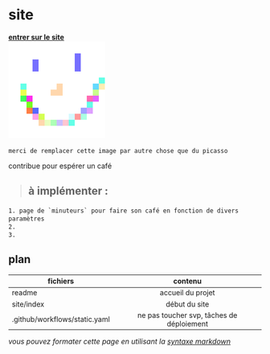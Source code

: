 # site  

**[entrer sur le site](site/index.html)**  
![image très intéressante et bien dessinée](/site/ressources/favicon/android-icon-192x192.png "titre")  
```
merci de remplacer cette image par autre chose que du picasso
```
contribue pour espérer un café  

> ## à implémenter : 
	1. page de `minuteurs` pour faire son café en fonction de divers paramètres  
	2.  
	3. 
>

## plan  

| fichiers  | contenu |
| ------------- |:-------------:|
| readme     | accueil du projet     |
| site/index      | début du site     |
| .github/workflows/static.yaml      | ne pas toucher svp, tâches de déploiement     |


_vous pouvez formater cette page en utilisant la [syntaxe markdown](https://markdownlivepreview.com/)_